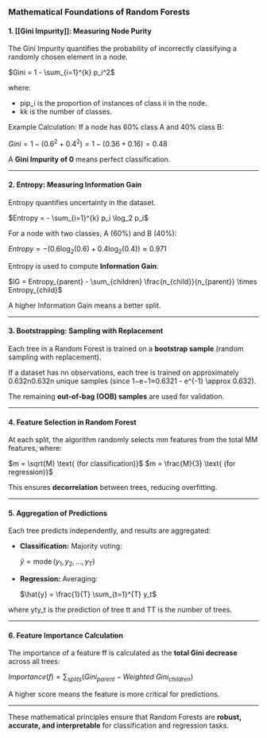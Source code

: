 ### **Mathematical Foundations of Random Forests**

#### **1. [[Gini Impurity]]: Measuring Node Purity**

The Gini Impurity quantifies the probability of incorrectly classifying a randomly chosen element in a node.

$Gini = 1 - \sum_{i=1}^{k} p_i^2$

where:

- pip_i is the proportion of instances of class ii in the node.
- kk is the number of classes.

Example Calculation: If a node has 60% class A and 40% class B:

$Gini = 1 - (0.6^2 + 0.4^2) = 1 - (0.36 + 0.16) = 0.48$

A **Gini Impurity of 0** means perfect classification.

---

#### **2. Entropy: Measuring Information Gain**

Entropy quantifies uncertainty in the dataset.

$Entropy = - \sum_{i=1}^{k} p_i \log_2 p_i$

For a node with two classes, A (60%) and B (40%):

$Entropy = - (0.6 \log_2(0.6) + 0.4 \log_2(0.4)) \approx 0.971$

Entropy is used to compute **Information Gain**:

$IG = Entropy_{parent} - \sum_{children} \frac{n_{child}}{n_{parent}} \times Entropy_{child}$

A higher Information Gain means a better split.

---

#### **3. Bootstrapping: Sampling with Replacement**

Each tree in a Random Forest is trained on a **bootstrap sample** (random sampling with replacement).

If a dataset has nn observations, each tree is trained on approximately 0.632n0.632n unique samples (since 1−e−1≈0.6321 - e^{-1} \approx 0.632).

The remaining **out-of-bag (OOB) samples** are used for validation.

---

#### **4. Feature Selection in Random Forest**

At each split, the algorithm randomly selects mm features from the total MM features, where:

$m = \sqrt{M} \text{ (for classification)}$
$m = \frac{M}{3} \text{ (for regression)}$

This ensures **decorrelation** between trees, reducing overfitting.

---

#### **5. Aggregation of Predictions**

Each tree predicts independently, and results are aggregated:

- **Classification:** Majority voting:
    
    $\hat{y} = \operatorname{mode}(y_1, y_2, ..., y_T)$
- **Regression:** Averaging:
    
    $\hat{y} = \frac{1}{T} \sum_{t=1}^{T} y_t$

where yty_t is the prediction of tree tt and TT is the number of trees.

---

#### **6. Feature Importance Calculation**

The importance of a feature ff is calculated as the **total Gini decrease** across all trees:

$Importance(f) = \sum_{splits} \left( Gini_{parent} - Weighted \ Gini_{children} \right)$

A higher score means the feature is more critical for predictions.

---

These mathematical principles ensure that Random Forests are **robust, accurate, and interpretable** for classification and regression tasks.